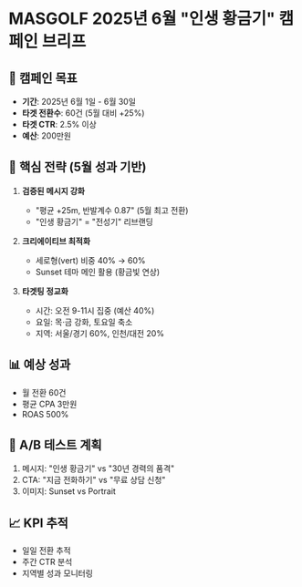 # MASGOLF 2025년 6월 "인생 황금기" 캠페인 브리프

## 🎯 캠페인 목표
- **기간**: 2025년 6월 1일 - 6월 30일
- **타겟 전환수**: 60건 (5월 대비 +25%)
- **타겟 CTR**: 2.5% 이상
- **예산**: 200만원

## 🎨 핵심 전략 (5월 성과 기반)
1. **검증된 메시지 강화**
   - "평균 +25m, 반발계수 0.87" (5월 최고 전환)
   - "인생 황금기" = "전성기" 리브랜딩

2. **크리에이티브 최적화**
   - 세로형(vert) 비중 40% → 60%
   - Sunset 테마 메인 활용 (황금빛 연상)

3. **타겟팅 정교화**
   - 시간: 오전 9-11시 집중 (예산 40%)
   - 요일: 목·금 강화, 토요일 축소
   - 지역: 서울/경기 60%, 인천/대전 20%

## 📊 예상 성과
- 월 전환 60건
- 평균 CPA 3만원
- ROAS 500%

## 🔄 A/B 테스트 계획
1. 메시지: "인생 황금기" vs "30년 경력의 품격"
2. CTA: "지금 전화하기" vs "무료 상담 신청"
3. 이미지: Sunset vs Portrait

## 📈 KPI 추적
- 일일 전환 추적
- 주간 CTR 분석
- 지역별 성과 모니터링
